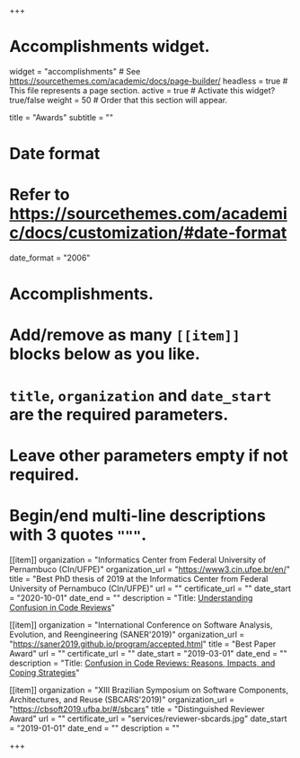 +++
# Accomplishments widget.
widget = "accomplishments"  # See https://sourcethemes.com/academic/docs/page-builder/
headless = true  # This file represents a page section.
active = true  # Activate this widget? true/false
weight = 50  # Order that this section will appear.

title = "Awards"
subtitle = ""

# Date format
#   Refer to https://sourcethemes.com/academic/docs/customization/#date-format
date_format = "2006"

# Accomplishments.
#   Add/remove as many `[[item]]` blocks below as you like.
#   `title`, `organization` and `date_start` are the required parameters.
#   Leave other parameters empty if not required.
#   Begin/end multi-line descriptions with 3 quotes `"""`.

[[item]]
  organization = "Informatics Center from Federal University of Pernambuco (CIn/UFPE)"
  organization_url = "https://www3.cin.ufpe.br/en/"
  title = "Best PhD thesis of 2019 at the Informatics Center from Federal University of Pernambuco (CIn/UFPE)"
  url = ""
  certificate_url = ""
  date_start = "2020-10-01"
  date_end = ""
  description = "Title: [Understanding Confusion in Code Reviews](post/phd-2019/phd-2019.pdf)"

[[item]]
  organization = "International Conference on Software Analysis, Evolution, and Reengineering (SANER'2019)"
  organization_url = "https://saner2019.github.io/program/accepted.html"
  title = "Best Paper Award"
  url = ""
  certificate_url = ""
  date_start = "2019-03-01"
  date_end = ""
  description = "Title: [Confusion in Code Reviews: Reasons, Impacts, and Coping Strategies](publication/ebert-saner-2019/ebert-saner-2019.pdf)"

[[item]]
  organization = "XIII Brazilian Symposium on Software Components, Architectures, and Reuse (SBCARS'2019)"
  organization_url = "https://cbsoft2019.ufba.br/#/sbcars"
  title = "Distinguished Reviewer Award"
  url = ""
  certificate_url = "services/reviewer-sbcards.jpg"
  date_start = "2019-01-01"
  date_end = ""
  description = ""

+++
